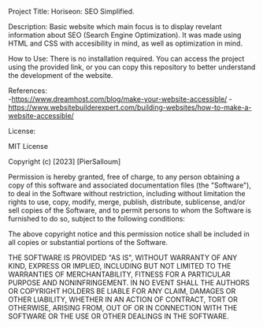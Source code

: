 Project Title: Horiseon: SEO Simplified.

Description: Basic website which main focus is to display revelant information about SEO (Search Engine Optimization). It was made using HTML and CSS with accesibility in mind, as well as optimization in mind. 

How to Use: There is no installation required. You can access the project using the provided link, or you can copy this repository to better understand the development of the website.

References:  
-https://www.dreamhost.com/blog/make-your-website-accessible/
-https://www.websitebuilderexpert.com/building-websites/how-to-make-a-website-accessible/

License:

MIT License

Copyright (c) [2023] [PierSalloum]

Permission is hereby granted, free of charge, to any person obtaining a copy
of this software and associated documentation files (the "Software"), to deal
in the Software without restriction, including without limitation the rights
to use, copy, modify, merge, publish, distribute, sublicense, and/or sell
copies of the Software, and to permit persons to whom the Software is
furnished to do so, subject to the following conditions:

The above copyright notice and this permission notice shall be included in all
copies or substantial portions of the Software.

THE SOFTWARE IS PROVIDED "AS IS", WITHOUT WARRANTY OF ANY KIND, EXPRESS OR
IMPLIED, INCLUDING BUT NOT LIMITED TO THE WARRANTIES OF MERCHANTABILITY,
FITNESS FOR A PARTICULAR PURPOSE AND NONINFRINGEMENT. IN NO EVENT SHALL THE
AUTHORS OR COPYRIGHT HOLDERS BE LIABLE FOR ANY CLAIM, DAMAGES OR OTHER
LIABILITY, WHETHER IN AN ACTION OF CONTRACT, TORT OR OTHERWISE, ARISING FROM,
OUT OF OR IN CONNECTION WITH THE SOFTWARE OR THE USE OR OTHER DEALINGS IN THE
SOFTWARE.


